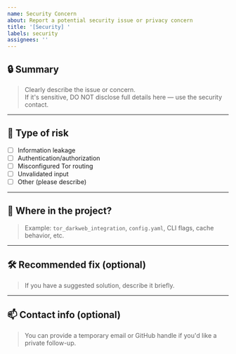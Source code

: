 ```yaml
---
name: Security Concern
about: Report a potential security issue or privacy concern
title: '[Security] '
labels: security
assignees: ''
---
```


## 🔒 Summary

> Clearly describe the issue or concern.  
> If it's sensitive, DO NOT disclose full details here — use the security contact.

---

## 🧠 Type of risk

- [ ] Information leakage
- [ ] Authentication/authorization
- [ ] Misconfigured Tor routing
- [ ] Unvalidated input
- [ ] Other (please describe)

---

## 🧪 Where in the project?

> Example: `tor_darkweb_integration`, `config.yaml`, CLI flags, cache behavior, etc.

---

## 🛠️ Recommended fix (optional)

> If you have a suggested solution, describe it briefly.

---

## 📫 Contact info (optional)

> You can provide a temporary email or GitHub handle if you'd like a private follow-up.
